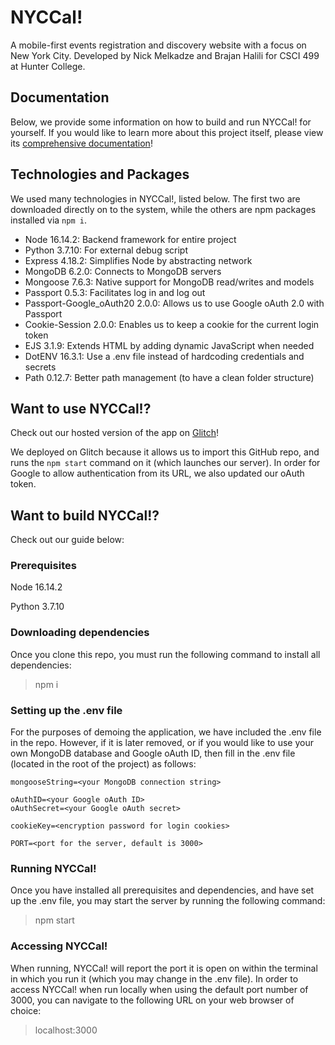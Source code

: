 # NYCCal!
A mobile-first events registration and discovery website with a focus on New York City. Developed by Nick Melkadze and Brajan Halili for CSCI 499 at Hunter College.

## Documentation
Below, we provide some information on how to build and run NYCCal! for yourself. If you would like to learn more about this project itself, please view its [comprehensive documentation](https://github.com/melkadze/NYCCal/blob/main/Final%20Documentation%20—%20NYCCal!.pdf)!

## Technologies and Packages
We used many technologies in NYCCal!, listed below. The first two are downloaded directly on to the system, while the others are npm packages installed via `npm i`.
 - Node 16.14.2: Backend framework for entire project
 - Python 3.7.10: For external debug script
 - Express 4.18.2: Simplifies Node by abstracting network
 - MongoDB 6.2.0: Connects to MongoDB servers
 - Mongoose 7.6.3: Native support for MongoDB read/writes and models
 - Passport 0.5.3: Facilitates log in and log out
 - Passport-Google_oAuth20 2.0.0: Allows us to use Google oAuth 2.0 with Passport
 - Cookie-Session 2.0.0: Enables us to keep a cookie for the current login token
 - EJS 3.1.9: Extends HTML by adding dynamic JavaScript when needed
 - DotENV 16.3.1: Use a .env file instead of hardcoding credentials and secrets
 - Path 0.12.7: Better path management (to have a clean folder structure)

## Want to use NYCCal!?
Check out our hosted version of the app on [Glitch](https://nyccal.glitch.me)!

We deployed on Glitch because it allows us to import this GitHub repo, and runs the `npm start` command on it (which launches our server). In order for Google to allow authentication from its URL, we also updated our oAuth token. 

## Want to build NYCCal!?
Check out our guide below:

### Prerequisites
Node 16.14.2

Python 3.7.10

### Downloading dependencies
Once you clone this repo, you must run the following command to install all dependencies:
> npm i


### Setting up the .env file
For the purposes of demoing the application, we have included the .env file in the repo. However, if it is later removed, or if you would like to use your own MongoDB database and Google oAuth ID, then fill in the .env file (located in the root of the project) as follows:

```
mongooseString=<your MongoDB connection string>

oAuthID=<your Google oAuth ID>
oAuthSecret=<your Google oAuth secret>

cookieKey=<encryption password for login cookies>

PORT=<port for the server, default is 3000>
```

### Running NYCCal!
Once you have installed all prerequisites and dependencies, and have set up the .env file, you may start the server by running the following command:
> npm start

### Accessing NYCCal!
When running, NYCCal! will report the port it is open on within the terminal in which you run it (which you may change in the .env file). In order to access NYCCal! when run locally when using the default port number of 3000, you can navigate to the following URL on your web browser of choice:
> localhost:3000
